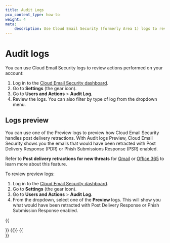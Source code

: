 ```yaml
---
title: Audit Logs
pcx_content_type: how-to
weight: 4
meta:
    description: Use Cloud Email Security (formerly Area 1) logs to review actions performed on your account.
---
```


# Audit logs

You can use Cloud Email Security logs to review actions performed on your account:

1. Log in to the [Cloud Email Security dashboard](https://horizon.area1security.com/).
2. Go to **Settings** (the gear icon).
3. Go to **Users and Actions** > **Audit Log**.
4. Review the logs. You can also filter by type of log from the dropdown menu.

## Logs preview

You can use one of the Preview logs to preview how Cloud Email Security handles post delivery retractions. With Audit logs Preview, Cloud Email Security shows you the emails that would have been retracted with Post Delivery Response (PDR) or Phish Submissions Response (PSR) enabled.

Refer to **Post delivery retractions for new threats** for [Gmail](/email-security/email-configuration/retract-settings/gmail-retraction/#post-delivery-retractions-for-new-threats) or [Office 365](/email-security/email-configuration/retract-settings/office365-retraction/#post-delivery-retractions-for-new-threats) to learn more about this feature.

To review preview logs:

1. Log in to the [Cloud Email Security dashboard](https://horizon.area1security.com/).
2. Go to **Settings** (the gear icon).
3. Go to **Users and Actions** > **Audit Log**.
4. From the dropdown, select one of the **Preview** logs. This will show you what would have been retracted with Post Delivery Response or Phish Submission Response enabled.

{{<Aside type="note">}} {{<render file="_timestamp.md">}} {{</Aside>}}